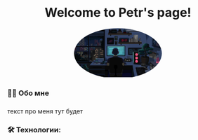 <br clear="both">

<h1 align="center">Welcome to Petr's page!</h1>

<div align="center">
<div style="border-radius: 50%; overflow: hidden; width: fit-content;">
  <img src="https://github.com/RioDiri/DB/blob/main/Trending%20topics%20on%20Tumblr.gif" alt="Rounded GIF" width="200">
</div>


###

<h3 align="left">👩‍💻  Обо мне</h3>

###

<p align="left">текст про меня тут будет</p>

###

<h3 align="left">🛠 Технологии:</h3>


